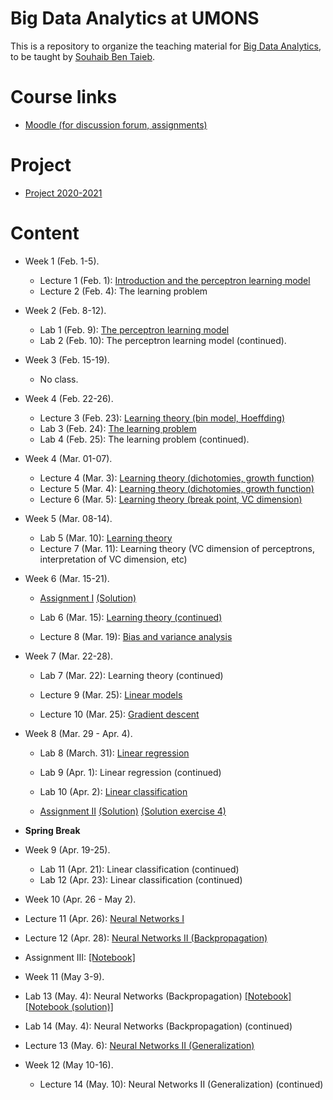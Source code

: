 # Big Data Analytics at UMONS
This is a repository to organize the teaching material for [Big Data Analytics](http://applications.umons.ac.be/web/en/pde/2020-2021/aa/S-INFO-075.htm), to be taught by [Souhaib Ben Taieb](http://www.souhaib-bentaieb.com).

# Course links

- [Moodle (for discussion forum, assignments)](https://moodle.umons.ac.be/course/view.php?id=2786s)

# Project

- [Project 2020-2021](project/project.pdf)

# Content

<!--- Lectures: 16 - Labs: 17 (30, 30) --->

- Week 1 (Feb. 1-5). 
  - Lecture 1 (Feb. 1): [Introduction and the perceptron learning model](./slides/1-bda-perceptron.pdf)
  - Lecture 2 (Feb. 4): The learning problem

- Week 2 (Feb. 8-12). 
  - Lab 1 (Feb. 9): [The perceptron learning model](./labs/1-perceptron/perceptron.pdf)
  - Lab 2 (Feb. 10): The perceptron learning model (continued).
  
- Week 3 (Feb. 15-19).
  - No class.

- Week 4 (Feb. 22-26).
  - Lecture 3 (Feb. 23): [Learning theory (bin model, Hoeffding)](./slides/2-bda-learning-1.pdf)
  - Lab 3 (Feb. 24): [The learning problem](./labs/2-learning/learning.pdf)
  - Lab 4 (Feb. 25): The learning problem (continued).

- Week 4 (Mar. 01-07).
  - Lecture 4 (Mar. 3): [Learning theory (dichotomies, growth function)](./slides/2-bda-learning-2.pdf)
  - Lecture 5 (Mar. 4): [Learning theory (dichotomies, growth function)](./slides/2-bda-learning-3.pdf)
  - Lecture 6 (Mar. 5): [Learning theory (break point, VC dimension)](./slides/2-bda-learning-4.pdf)

- Week 5 (Mar. 08-14).
  - Lab 5 (Mar. 10): [Learning theory](./labs/2-learning/learning2.pdf)
  - Lecture 7 (Mar. 11): Learning theory (VC dimension of perceptrons, interpretation of VC dimension, etc)

- Week 6 (Mar. 15-21).
  - [Assignment I](./assignments/assignment1.pdf)  [(Solution)](./assignments/assignment1-solution.ipynb)

  - Lab 6 (Mar. 15): [Learning theory (continued)](./labs/2-learning/learning2.pdf)
  
  - Lecture 8 (Mar. 19): [Bias and variance analysis](./slides/2-bda-learning-5.pdf)


- Week 7 (Mar. 22-28).

  - Lab 7 (Mar. 22): Learning theory (continued)

  - Lecture 9 (Mar. 25): [Linear models](./slides/3-linear-model.pdf)

  - Lecture 10 (Mar. 25): [Gradient descent](./slides/3-linear-model.pdf)



- Week 8 (Mar. 29 - Apr. 4).

  - Lab 8 (March. 31): [Linear regression](./labs/3-linear-model/linear-regression.pdf)

  - Lab 9 (Apr. 1): Linear regression (continued)

  - Lab 10 (Apr. 2): [Linear classification](./labs/3-linear-model/linear-classification.pdf)

  - [Assignment II](./assignments/assignment2.pdf)   [(Solution)](./assignments/assignment2-solution.ipynb)  [(Solution exercise 4)](./assignments/assignment2-soll-ex4.pdf) 


- **Spring Break**

- Week 9 (Apr. 19-25).
  - Lab 11 (Apr. 21): Linear classification (continued)
  - Lab 12 (Apr. 23): Linear classification (continued)

- Week 10 (Apr. 26 - May 2).
 - Lecture 11 (Apr. 26): [Neural Networks I](./slides/5-neural-networks/5-neural-networks.pdf)

 - Lecture 12 (Apr. 28): [Neural Networks II (Backpropagation)](./slides/5-neural-networks/5-backpropagation.pdf)
 
 - Assignment III: [[Notebook]](./assignments/assignment3.ipynb)

- Week 11 (May 3-9).
 - Lab 13 (May. 4): Neural Networks (Backpropagation) [[Notebook]](./labs/4-NN/nn.ipynb) [[Notebook (solution)]](./labs/4-NN/nnsol.ipynb)
 - Lab 14 (May. 4): Neural Networks (Backpropagation) (continued)

 - Lecture 13  (May. 6):  [Neural Networks II (Generalization)](./slides/5-neural-networks/5-generalization.pdf)

- Week 12 (May 10-16).

 	- Lecture 14 (May. 10):  Neural Networks II (Generalization) (continued)
